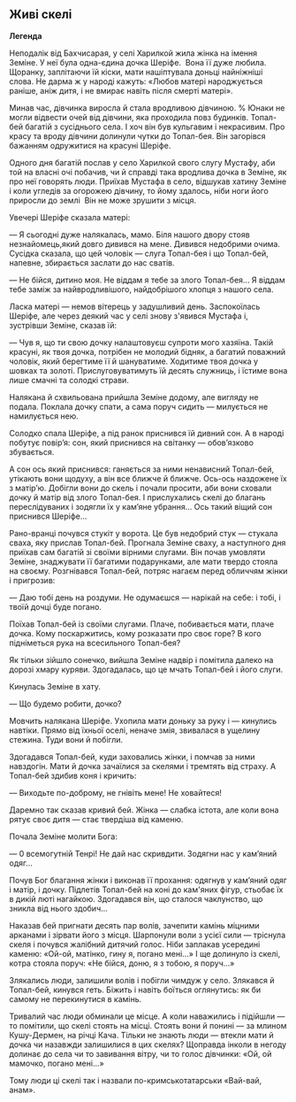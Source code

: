 ## Живі скелі

__Легенда__

Неподалік від Бахчисарая, у селі Харилкой жила жінка на імення Земіне.
У неї була одна-єдина дочка Шеріфе.
 Вона її дуже любила.
Щоранку, заплітаючи їй кіски, мати нашіптувала доньці найніжніші слова.
Не дарма ж у народі кажуть: «Любов матері народжується раніше, аніж дитя, і не вмирає навіть після смерті матері».

Минав час, дівчинка виросла й стала вродливою дівчиною.
% Юнаки не могли відвести очей від дівчини, яка проходила повз будинків.
Топал-бей багатій з сусіднього села.
І хоч він був кульгавим і некрасивим.
Про красу та вроду дівчини долинули чутки до Топал-бея.
Він загорівся бажанням одружитися на красуні Шеріфе.

Одного дня багатій послав у село Харилкой свого слугу Мустафу, аби той на власні очі побачив, чи й справді така вродлива дочка в Земіне, як про неї говорять люди.
Приїхав Мустафа в село, відшукав хатину Земіне і коли угледів за огорожею дівчину, то йому здалось, ніби ноги його приросли до землі
 Він не може зрушити з місця.

Увечері Шеріфе сказала матері:

— Я сьогодні дуже налякалась, мамо.
Біля нашого двору стояв незнайомець,який довго дивився на мене.
Дивився недобрими очима.
Сусідка сказала, що цей чоловік — слуга Топал-бея і що Топал-бей, напевне, збирається заслати до нас сватів.

— Не бійся, дитино моя.
Не віддам я тебе за злого Топал-бея...
Я віддам тебе заміж за найвродливішого, найдобрішого хлопця з нашого села.

Ласка матері — немов вітерець у задушливий день.
Заспокоїлась Шеріфе, але через деякий час у селі знову з'явився Мустафа і, зустрівши Земіне, сказав їй:

— Чув я, що ти свою дочку налаштовуєш супроти мого хазяїна.
Такій красуні, як твоя дочка, потрібен не молодий бідняк, а багатий поважний чоловік, який берегтиме її й шануватиме.
Ходитиме твоя дочка у шовках та золоті.
Прислуговуватимуть їй десять служниць, і їстиме вона лише смачні та солодкі страви.

Налякана й схвильована прийшла Земіне додому, але вигляду не подала.
Поклала дочку спати, а сама поруч сидить — милується не намилується нею.

Солодко спала Шеріфе, а під ранок приснився їй дивний сон.
А в народі побутує повір’я: сон, який приснився на світанку — обов’язково збувається.

А сон ось який приснився: ганяється за ними ненависний Топал-бей, утікають вони щодуху, а він все ближче й ближче.
Ось-ось наздожене їх з матір’ю.
Добігли вони до скель і почали просити, аби вони сховали дочку й матір від злого Топал-бея.
І прислухались скелі до благань переслідуваних і зодягли їх у кам’яне убрання...
Ось такий віщий сон приснився Шеріфе...

Рано-вранці почувся стукіт у ворота.
Це був недобрий стук — стукала сваха, яку прислав Топал-бей.
Прогнала Земіне сваху, а наступного дня приїхав сам багатій зі своїми вірними слугами.
Він почав умовляти Земіне, знаджувати її багатими подарунками, але мати твердо стояла на своєму.
Розгнівався Топал-бей, потряс нагаєм перед обличчям жінки і пригрозив:

— Даю тобі день на роздуми.
Не одумаєшся — нарікай на себе: і тобі, і твоїй дочці буде погано.

Поїхав Топал-бей із своїми слугами.
Плаче, побивається мати, плаче дочка.
Кому поскаржитись, кому розказати про своє горе?
В кого підніметься рука на всесильного Топал-бея?

Як тільки зійшло сонечко, вийшла Земіне надвір і помітила далеко на дорозі хмару куряви.
Здогадалась, що це мчать Топал-бей і його слуги.

Кинулась Земіне в хату.

— Що будемо робити, дочко?

Мовчить налякана Шеріфе.
Ухопила мати доньку за руку і — кинулись навтіки.
Прямо від їхньої оселі, неначе змія, звивалася в ущелину стежина.
Туди вони й побігли.

Здогадався Топал-бей, куди заховались жінки, і помчав за ними навздогін.
Мати й дочка зачаїлися за скелями і тремтять від страху.
А Топал-бей здибив коня і кричить:

— Виходьте по-доброму, не гнівіть мене!
Не ховайтеся!

Даремно так сказав кривий бей.
Жінка — слабка істота, але коли вона рятує своє дитя — стає твердіша від каменю.

Почала Земіне молити Бога:

— 0 всемогутній Тенрі!
Не дай нас скривдити.
Зодягни нас у кам’яний одяг...

Почув Бог благання жінки і виконав її прохання: одягнув у кам’яний одяг і матір, і дочку.
Підлетів Топал-бей на коні до кам'яних фігур, стьобає їх в дикій люті нагайкою.
Здогадався він, що сталося чаклунство, що зникла від нього здобич...

Наказав бей пригнати десять пар волів, зачепити камінь міцними арканами і зірвати його з місця.
Шарпонули воли з усієї сили — тріснула скеля і почувся жалібний дитячий голос.
Ніби заплакав усередині каменю: «Ой-ой, матінко, гину я, погано мені...» І ще долинуло із скелі, котра стояла поруч: «Не бійся, доню, я з тобою, я поруч...»

Злякались люди, залишили волів і побігли чимдуж у село.
Злякався й Топал-бей, кинувся геть.
Біжить і навіть боїться оглянутись: як би самому не перекинутися в камінь.

Тривалий час люди обминали це місце.
А коли наважились і підійшли — то помітили, що скелі стоять на місці.
Стоять вони й понині — за млином Кушу-Дермен, на річці Кача.
Тільки не знають люди — втекли мати й дочка чи назавжди залишилися в цих скелях?
Щоправда інколи в негоду долинає до села чи то завивання вітру, чи то голос дівчинки: «Ой, ой мамочко, погано мені...»

Тому люди ці скелі так і назвали по-кримськотатарськи «Вай-вай, анам».
